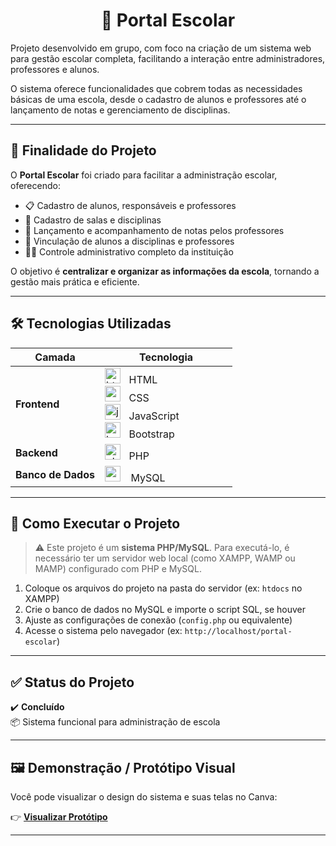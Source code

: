 <div align="center">
  <h1> 🏫  Portal Escolar </h1>
</div>
Projeto desenvolvido em grupo, com foco na criação de um sistema web para gestão escolar completa, facilitando a interação entre administradores, professores e alunos.

O sistema oferece funcionalidades que cobrem todas as necessidades básicas de uma escola, desde o cadastro de alunos e professores até o lançamento de notas e gerenciamento de disciplinas.

---

## 🎯 Finalidade do Projeto

O **Portal Escolar** foi criado para facilitar a administração escolar, oferecendo:

- 📋 Cadastro de alunos, responsáveis e professores  
- 🏫 Cadastro de salas e disciplinas  
- 📝 Lançamento e acompanhamento de notas pelos professores  
- 🔗 Vinculação de alunos a disciplinas e professores  
- 👨‍💼 Controle administrativo completo da instituição

O objetivo é **centralizar e organizar as informações da escola**, tornando a gestão mais prática e eficiente.

---

## 🛠️ Tecnologias Utilizadas

| Camada | Tecnologia |
|--------|-----------|
| **Frontend** | <img src="https://cdn.jsdelivr.net/gh/devicons/devicon/icons/html5/html5-original.svg" height="25" alt="html5 logo"  /> <img width="5" /> HTML<br> <img src="https://cdn.jsdelivr.net/gh/devicons/devicon/icons/css3/css3-original.svg" height="25" alt="css3 logo"  />  <img width="5" /> CSS<br> <img src="https://cdn.jsdelivr.net/gh/devicons/devicon/icons/javascript/javascript-plain.svg" height="25" alt="javascript logo"  /> <img width="5" /> JavaScript <br>  <img src="https://cdn.jsdelivr.net/gh/devicons/devicon/icons/bootstrap/bootstrap-original.svg" height="25" alt="bootstrap logo"  /> <img width="5" /> Bootstrap <img width="80" /> |
| **Backend** | <img src="https://cdn.jsdelivr.net/gh/devicons/devicon/icons/php/php-original.svg" height="25" alt="php logo"  /> <img width="5" /> PHP |
| **Banco de Dados** | <img src="https://cdn.jsdelivr.net/gh/devicons/devicon/icons/mysql/mysql-original.svg" height="25" alt="mysql logo"  /> <img width="8" /> MySQL |

---

## 🚀 Como Executar o Projeto

> ⚠️ Este projeto é um **sistema PHP/MySQL**. Para executá-lo, é necessário ter um servidor web local (como XAMPP, WAMP ou MAMP) configurado com PHP e MySQL.

1. Coloque os arquivos do projeto na pasta do servidor (ex: `htdocs` no XAMPP)  
2. Crie o banco de dados no MySQL e importe o script SQL, se houver  
3. Ajuste as configurações de conexão (`config.php` ou equivalente)  
4. Acesse o sistema pelo navegador (ex: `http://localhost/portal-escolar`)  

---

## ✅ Status do Projeto

✔️ **Concluído**  
📦 Sistema funcional para administração de escola

---

## 🖼️ Demonstração / Protótipo Visual

Você pode visualizar o design do sistema e suas telas no Canva:

👉 **[Visualizar Protótipo](https://www.canva.com/design/DAGkA2kjXrM/qhfJG5GEYJQdvvDSwSFGjQ/edit)**

---

